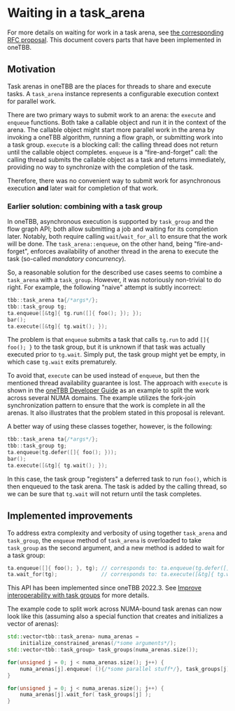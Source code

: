 # Waiting in a task_arena

For more details on waiting for work in a task arena, see
[the corresponding RFC proposal](../../proposed/task_arena_waiting/readme.md).
This document covers parts that have been implemented in oneTBB.

## Motivation

Task arenas in oneTBB are the places for threads to share and execute tasks.
A `task_arena` instance represents a configurable execution context for parallel work.

There are two primary ways to submit work to an arena: the `execute` and `enqueue` functions.
Both take a callable object and run it in the context of the arena. The callable object
might start more parallel work in the arena by invoking a oneTBB algorithm, running a flow graph,
or submitting work into a task group.
`execute` is a blocking call: the calling thread does not return until the callable object
completes. `enqueue` is a “fire-and-forget” call: the calling thread submits the callable
object as a task and returns immediately, providing no way to synchronize with the completion
of the task.

Therefore, there was no convenient way to submit work for asynchronous execution **and** later wait
for completion of that work.

### Earlier solution: combining with a task group

In oneTBB, asynchronous execution is supported by `task_group` and the flow graph API; both allow
submitting a job and waiting for its completion later.
Notably, both require calling `wait`/`wait_for_all` to ensure that
the work will be done. The `task_arena::enqueue`, on the other hand, being "fire-and-forget", enforces
availability of another thread in the arena to execute the task (so-called *mandatory concurrency*).

So, a reasonable solution for the described use cases seems to combine a `task_arena` with a `task_group`.
However, it was notoriously non-trivial to do right. For example, the following "naive" attempt is subtly
incorrect:
```cpp
tbb::task_arena ta{/*args*/};
tbb::task_group tg;
ta.enqueue([&tg]{ tg.run([]{ foo(); }); });
bar();
ta.execute([&tg]{ tg.wait(); });
```
The problem is that `enqueue` submits a task that calls `tg.run` to add `[]{ foo(); }` to the task group,
but it is unknown if that task was actually executed prior to `tg.wait`. Simply put,
the task group might yet be empty, in which case `tg.wait` exits prematurely.

To avoid that, `execute` can be used instead of `enqueue`, but then the mentioned
thread availability guarantee is lost. The approach with `execute` is shown in the
[oneTBB Developer Guide](https://oneapi-src.github.io/oneTBB/main/tbb_userguide/Guiding_Task_Scheduler_Execution.html)
as an example to split the work across several NUMA domains. The example utilizes the fork-join
synchronization pattern to ensure that the work is complete
in all the arenas. It also illustrates that the problem stated in this proposal is relevant.

A better way of using these classes together, however, is the following:
```cpp
tbb::task_arena ta{/*args*/};
tbb::task_group tg;
ta.enqueue(tg.defer([]{ foo(); }));
bar();
ta.execute([&tg]{ tg.wait(); });
```
In this case, the task group "registers" a deferred task to run `foo()`, which is then enqueued
to the task arena. The task is added by the calling thread, so we can be sure that `tg.wait` will not
return until the task completes.

## Implemented improvements

To address extra complexity and verbosity of using together `task_arena` and `task_group`, the `enqueue` method
of `task_arena` is overloaded to take `task_group` as the second argument, and a new method is added to wait
for a task group:
```cpp
ta.enqueue([]{ foo(); }, tg); // corresponds to: ta.enqueue(tg.defer([]{ foo(); }));
ta.wait_for(tg);              // corresponds to: ta.execute([&tg]{ tg.wait(); });
```

This API has been implemented since oneTBB 2022.3.
See [Improve interoperability with task groups](task_group_interop.md) for more details.

The example code to split work across NUMA-bound task arenas can now look like this (assuming also
a special function that creates and initializes a vector of arenas):
```cpp
std::vector<tbb::task_arena> numa_arenas =
    initialize_constrained_arenas(/*some arguments*/);
std::vector<tbb::task_group> task_groups(numa_arenas.size());

for(unsigned j = 0; j < numa_arenas.size(); j++) {
    numa_arenas[j].enqueue( (){/*some parallel stuff*/}, task_groups[j] );
}

for(unsigned j = 0; j < numa_arenas.size(); j++) {
    numa_arenas[j].wait_for( task_groups[j] );
}
```
